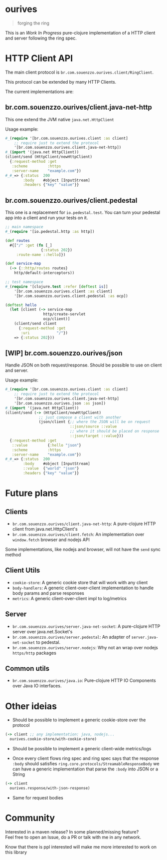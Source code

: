 # ourives

> forging the ring

This is an *Work In Progress* pure-clojure implementation of a HTTP client and server following the ring spec.

# HTTP Client API

The main client protocol is `br.com.souenzzo.ourives.client/RingClient`.

This protocol can be extended by many HTTP Clients.

The current implementations are:

## br.com.souenzzo.ourives/client.java-net-http

This one extend the JVM native `java.net.HttpClient`

Usage example:

```clojure
#_(require '[br.com.souenzzo.ourives.client :as client]
    ;; require just to extend the protocol
    '[br.com.souenzzo.ourives.client.java-net-http])
#_(import '(java.net HttpClient))
(client/send (HttpClient/newHttpClient)
  {:request-method :get
   :scheme         :https
   :server-name    "example.com"})
#_#_=> {:status  200
        :body    #object [InputStream]
        :headers {"key" "value"}}
```

## br.com.souenzzo.ourives/client.pedestal

This one is a replacement for `io.pedestal.test`. You can turn your pedestal app into a client and run your tests on it.

```clojure
;; main namespace
#_(require '[io.pedestal.http :as http])

(def routes
  #{["/" :get (fn [_]
                {:status 202})
     :route-name ::hello]})

(def service-map
  (-> {::http/routes routes}
    http/default-interceptors))

;; test namespace
#_(require '[clojure.test :refer [deftest is]]
    '[br.com.souenzzo.ourives.client :as client]
    '[br.com.souenzzo.ourives.client.pedestal :as ocp])

(deftest hello
  (let [client (-> service-map
                 http/create-servlet
                 ocp/client)]
    (client/send client
      {:request-method :get
       :uri            "/"})
    => {:status 202}))
```

## [WIP] br.com.souenzzo.ourives/json

Handle JSON on both request/response. Should be possible to use on client and server.

Usage example:

```clojure
#_(require '[br.com.souenzzo.ourives.client :as client]
    ;; require just to extend the protocol
    '[br.com.souenzzo.ourives.client.java-net-http]
    '[br.com.souenzzo.ourives.json :as json])
#_(import '(java.net HttpClient))
(client/send (-> (HttpClient/newHttpClient)
               ;; just compose a client with another
               (json/client {;; where the JSON will be on request
                             ::json/source ::value
                             ;; where it should be placed on response
                             ::json/target ::value}))
  {:request-method :get
   ::value         {:hello "json"}
   :scheme         :https
   :server-name    "example.com"})
#_#_=> {:status  200
        :body    #object [InputStream]
        ::value  {"world" "json"}
        :headers {"key" "value"}}
```

# Future plans

## Clients

- `br.com.souenzzo.ourives/client.java-net-http`: A pure-clojure HTTP client from java.net.HttpClient's
- `br.com.souenzzo.ourives/client.fetch`: An implementation over `window.fetch` browser and nodejs API

Some implementations, like nodejs and browser, will not have the `send` sync method

## Client Utils

- `cookie-store`: A generic cookie store that will work with any client
- `body-handlers`: A generic client-over-client implementation to handle body params and parse responses
- `metrics`: A generic client-over-client impl to log/metrics

## Server

- `br.com.souenzzo.ourives/server.java-net-socket`: A pure-clojure HTTP server over java.net.Socket's
- `br.com.souenzzo.ourives/server.pedestal`: An adapter of `server.java-net-socket` to pedestal.
- `br.com.souenzzo.ourives/server.nodejs`: Why not an wrap over nodejs `https/http` packages

## Common utils

- `br.com.souenzzo.ourives/java.io`: Pure-clojure HTTP IO Components over Java IO interfaces.

# Other ideias

- Should be possible to implement a generic cookie-store over the protocol

```clojure
(-> client ;; any implementation: java, nodejs... 
  ourives.cookie-store/with-cookie-store)
```

- Should be possible to implement a generic client-wide metrics/logs

- Once every client flows ring spec and ring spec says that the response `:body` should satisfies
  `ring.core.protocols/StreamableResponseBody` we can have a generic implementation that parse the `:body` into JSON or
  a String

```clojure
(-> client
  ourives.response/with-json-response)
```

- Same for request bodies

# Community

Interested in a maven release? In some planned/missing feature?  
Feel free to open an Issue, do a PR or talk with me in any network.

Know that there is ppl interested will make me more interested to work on this library 
